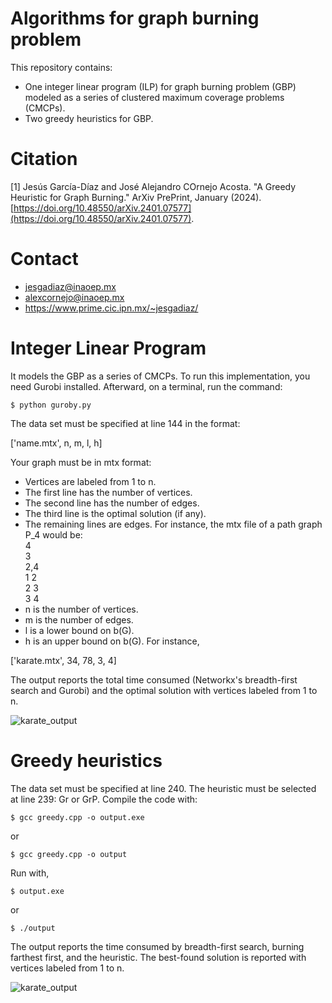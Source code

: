 # Algorithms for graph burning problem
This repository contains:
- One integer linear program (ILP) for graph burning problem (GBP) modeled as a series of clustered maximum coverage problems (CMCPs).
- Two greedy heuristics for GBP.

# Citation

<a id="1">[1]</a> Jesús García-Díaz and José Alejandro COrnejo Acosta. "A Greedy Heuristic for Graph Burning." ArXiv PrePrint, January (2024). [https://doi.org/10.48550/arXiv.2401.07577](https://doi.org/10.48550/arXiv.2401.07577).

# Contact

* jesgadiaz@inaoep.mx
* alexcornejo@inaoep.mx
* https://www.prime.cic.ipn.mx/~jesgadiaz/

# Integer Linear Program
It models the GBP as a series of CMCPs. To run this implementation, you need Gurobi installed. Afterward, on a terminal, run the command:
```
$ python guroby.py
```
The data set must be specified at line 144 in the format:

['name.mtx', n, m, l, h]

Your graph must be in mtx format:
- Vertices are labeled from 1 to n.
- The first line has the number of vertices.
- The second line has the number of edges.
- The third line is the optimal solution (if any).
- The remaining lines are edges. For instance, the mtx file of a path graph P_4 would be:  
4  
3  
2,4  
1 2  
2 3  
3 4  
- n is the number of vertices.
- m is the number of edges.
- l is a lower bound on b(G).
- h is an upper bound on b(G).
For instance,

['karate.mtx', 34, 78, 3, 4]

The output reports the total time consumed (Networkx's breadth-first search and Gurobi) and the optimal solution with vertices labeled from 1 to n.

![karate_output](https://github.com/jesgadiaz/GreedyBurning/blob/main/imgs/karate_gurobi.png?raw=true)

# Greedy heuristics
The data set must be specified at line 240.
The heuristic must be selected at line 239: Gr or GrP.
Compile the code with:
```
$ gcc greedy.cpp -o output.exe
```
or
```
$ gcc greedy.cpp -o output
```
Run with,
```
$ output.exe
```
or
```
$ ./output
```
The output reports the time consumed by breadth-first search, burning farthest first, and the heuristic. The best-found solution is reported with vertices labeled from 1 to n.

![karate_output](https://github.com/jesgadiaz/GreedyBurning/blob/main/imgs/karate_gr.png?raw=true)
